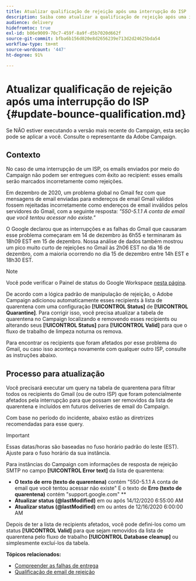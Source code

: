 ```yaml
---
title: Atualizar qualificação de rejeição após uma interrupção do ISP
description: Saiba como atualizar a qualificação de rejeição após uma interrupção do ISP.
audience: delivery
hidefromtoc: true
exl-id: b06e9009-70c7-459f-8a9f-d5b7020d662f
source-git-commit: bfba6b156d020e8d2656239e713d2d24625bda54
workflow-type: tm+mt
source-wordcount: '447'
ht-degree: 91%

---
```


# Atualizar qualificação de rejeição após uma interrupção do ISP {#update-bounce-qualification.md}

Se NÃO estiver executando a versão mais recente do Campaign, esta seção pode se aplicar a você. Consulte o representante da Adobe Campaign.

## Contexto

No caso de uma interrupção de um ISP, os emails enviados por meio do Campaign não podem ser entregues com êxito ao recipient: esses emails serão marcados incorretamente como rejeições.

Em dezembro de 2020, um problema global no Gmail fez com que mensagens de email enviadas para endereços de email Gmail válidos fossem rejeitadas incorretamente como endereços de email inválidos pelos servidores do Gmail, com a seguinte resposta: *&quot;550-5.1.1 A conta de email que você tentou acessar não existe.&quot;*

O Google declarou que as interrupções e as falhas do Gmail que causaram esse problema começaram em 14 de dezembro às 6h55 e terminaram às 18h09 EST em 15 de dezembro. Nossa análise de dados também mostrou um pico muito curto de rejeições no Gmail às 2h06 EST no dia 16 de dezembro, com a maioria ocorrendo no dia 15 de dezembro entre 14h EST e 18h30 EST.

>[!NOTE]
>
>Você pode verificar o Painel de status do Google Workspace [nesta página](https://www.google.com/appsstatus#hl=en&amp;v=status).


De acordo com a lógica padrão de manipulação de rejeição, o Adobe Campaign adicionou automaticamente esses recipients à lista de quarentena com uma configuração **[!UICONTROL Status]** de **[!UICONTROL Quarantine]**. Para corrigir isso, você precisa atualizar a tabela de quarentena no Campaign localizando e removendo esses recipients ou alterando seus **[!UICONTROL Status]** para **[!UICONTROL Valid]** para que o fluxo de trabalho de limpeza noturna os remova.

Para encontrar os recipients que foram afetados por esse problema do Gmail, ou caso isso aconteça novamente com qualquer outro ISP, consulte as instruções abaixo.

## Processo para atualização

Você precisará executar um query na tabela de quarentena para filtrar todos os recipients do Gmail (ou de outro ISP) que foram potencialmente afetados pela interrupção para que possam ser removidos da lista de quarentena e incluídos em futuros deliveries de email do Campaign.

Com base no período do incidente, abaixo estão as diretrizes recomendadas para esse query.

>[!IMPORTANT]
>
>Essas datas/horas são baseadas no fuso horário padrão do leste (EST). Ajuste para o fuso horário da sua instância.

Para instâncias do Campaign com informações de resposta de rejeição SMTP no campo **[!UICONTROL Error text]** da lista de quarentena:

* **O texto de erro (texto de quarentena)** contém &quot;550-5.1.1 A conta de email que você tentou acessar não existe&quot; E o texto de **Erro (texto de quarentena)** contém &quot;support.google.com&quot; **
* **Atualizar status (@lastModified)** em ou após 14/12/2020 6:55:00 AM
* **Atualizar status (@lastModified)** em ou antes de 12/16/2020 6:00:00 AM

Depois de ter a lista de recipients afetados, você pode defini-los como um status **[!UICONTROL Valid]** para que sejam removidos da lista de quarentena pelo fluxo de trabalho **[!UICONTROL Database cleanup]** ou simplesmente excluí-los da tabela.

**Tópicos relacionados:**
* [Compreender as falhas de entrega](../../sending/using/understanding-delivery-failures.md)
* [Qualificação de email de rejeição](../../sending/using/understanding-delivery-failures.md#bounce-mail-qualification)
